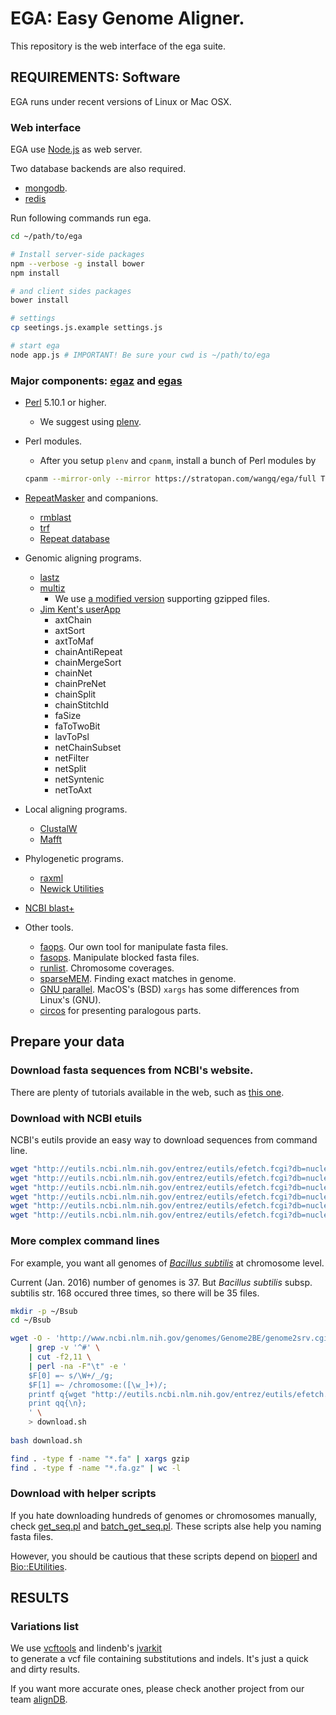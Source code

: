 # EGA: Easy Genome Aligner.

This repository is the web interface of the ega suite.

## REQUIREMENTS: Software

EGA runs under recent versions of Linux or Mac OSX.

### Web interface

EGA use [Node.js](https://nodejs.org/) as web server.

Two database backends are also required.

* [mongodb](http://www.mongodb.org/). 
* [redis](http://redis.io/)

Run following commands run ega.

```bash
cd ~/path/to/ega

# Install server-side packages
npm --verbose -g install bower
npm install

# and client sides packages
bower install

# settings
cp seetings.js.example settings.js

# start ega
node app.js # IMPORTANT! Be sure your cwd is ~/path/to/ega
```

### Major components: [egaz](https://github.com/wang-q/egaz) and [egas](https://github.com/wang-q/egas)

* [Perl](http://www.perl.org/) 5.10.1 or higher.
    * We suggest using [plenv](https://github.com/tokuhirom/plenv).

* Perl modules.
    * After you setup `plenv` and `cpanm`, install a bunch of Perl modules by
    
    ```bash
    cpanm --mirror-only --mirror https://stratopan.com/wangq/ega/full Task::EGA 
    ```

* [RepeatMasker](http://www.repeatmasker.org/) and companions.
    * [rmblast](http://www.repeatmasker.org/RMBlast.html)
    * [trf](http://tandem.bu.edu/trf/trf.html)
    * [Repeat database](www.girinst.org)

* Genomic aligning programs.
    * [lastz](http://www.bx.psu.edu/~rsharris/lastz/)
    * [multiz](http://www.bx.psu.edu/miller_lab/dist/multiz-tba.012109.tar.gz)
        * We use [a modified version](https://github.com/wang-q/multiz) supporting gzipped files.
    * [Jim Kent's userApp](http://hgdownload.cse.ucsc.edu/admin/exe/)
        * axtChain
        * axtSort
        * axtToMaf
        * chainAntiRepeat
        * chainMergeSort
        * chainNet
        * chainPreNet
        * chainSplit
        * chainStitchId
        * faSize
        * faToTwoBit
        * lavToPsl
        * netChainSubset
        * netFilter
        * netSplit
        * netSyntenic
        * netToAxt

* Local aligning programs.
    * [ClustalW](http://www.clustal.org/download/current/)
    * [Mafft](http://mafft.cbrc.jp/alignment/software/)

* Phylogenetic programs.
    * [raxml](http://sco.h-its.org/exelixis/web/software/raxml/index.html)
    * [Newick Utilities](http://cegg.unige.ch/newick_utils)

* [NCBI blast+](http://ftp.ncbi.nlm.nih.gov/blast/executables/blast+/LATEST/)

* Other tools.
    * [faops](https://github.com/wang-q/faops). Our own tool for manipulate fasta files.
    * [fasops](https://github.com/wang-q/App-Fasops). Manipulate blocked fasta files.
    * [runlist](https://github.com/wang-q/App-RL). Chromosome coverages.
    * [sparseMEM](http://compbio.cs.princeton.edu/mems/). Finding exact matches in genome.
    * [GNU parallel](http://www.gnu.org/software/parallel/). MacOS's (BSD) `xargs` has some differences from Linux's (GNU).
    * [circos](http://circos.ca/) for presenting paralogous parts.

## Prepare your data

### Download fasta sequences from NCBI's website. 

There are plenty of tutorials available in the web, such as [this one](https://www.youtube.com/watch?v=qtXf4DstQDU). 

### Download with NCBI etuils

NCBI's eutils provide an easy way to download sequences from command line.

```bash
wget "http://eutils.ncbi.nlm.nih.gov/entrez/eutils/efetch.fcgi?db=nucleotide&id=NC_000913&rettype=fasta" -nc -O Ecoli_K_12.fa
wget "http://eutils.ncbi.nlm.nih.gov/entrez/eutils/efetch.fcgi?db=nucleotide&id=NC_011750&rettype=fasta" -nc -O Ecoli_IAI39.fa
wget "http://eutils.ncbi.nlm.nih.gov/entrez/eutils/efetch.fcgi?db=nucleotide&id=NC_018658&rettype=fasta" -nc -O Ecoli_O104_H4.fa
wget "http://eutils.ncbi.nlm.nih.gov/entrez/eutils/efetch.fcgi?db=nucleotide&id=NC_002695&rettype=fasta" -nc -O Ecoli_O157_H7.fa
wget "http://eutils.ncbi.nlm.nih.gov/entrez/eutils/efetch.fcgi?db=nucleotide&id=NC_017634&rettype=fasta" -nc -O Ecoli_O83_H1.fa
wget "http://eutils.ncbi.nlm.nih.gov/entrez/eutils/efetch.fcgi?db=nucleotide&id=NC_011751&rettype=fasta" -nc -O Ecoli_UMN026.fa
```

### More complex command lines

For example, you want all genomes of [*Bacillus subtilis*](http://www.ncbi.nlm.nih.gov/genome/genomes/665) at chromosome level. 

Current (Jan. 2016) number of genomes is 37. But *Bacillus subtilis* subsp. subtilis str. 168 occured three times, so there will be 35 files.

```bash
mkdir -p ~/Bsub
cd ~/Bsub

wget -O - 'http://www.ncbi.nlm.nih.gov/genomes/Genome2BE/genome2srv.cgi?action=download&orgn=Bacillus%20subtilis[orgn]&status=50|40|&report=proks&group=--%20All%20Prokaryotes%20--&subgroup=--%20All%20Prokaryotes%20--&format=' \
    | grep -v '^#' \
    | cut -f2,11 \
    | perl -na -F"\t" -e '
    $F[0] =~ s/\W+/_/g;
    $F[1] =~ /chromosome:([\w_]+)/;
    printf q{wget "http://eutils.ncbi.nlm.nih.gov/entrez/eutils/efetch.fcgi?db=nucleotide&id=%s&rettype=fasta" -nc -O Bsub_%s.fa}, $1, $F[0];
    print qq{\n};
    ' \
    > download.sh
    
bash download.sh

find . -type f -name "*.fa" | xargs gzip
find . -type f -name "*.fa.gz" | wc -l
```

### Download with helper scripts

If you hate downloading hundreds of genomes or chromosomes manually, 
check [get_seq.pl](https://github.com/wang-q/withncbi/blob/master/taxon/get_seq.pl) 
and [batch_get_seq.pl](https://github.com/wang-q/withncbi/blob/master/taxon/batch_get_seq.pl). 
These scripts alse help you naming fasta files.

However, you should be cautious that these scripts depend on [bioperl](https://github.com/bioperl/bioperl-live)
and [Bio::EUtilities](https://github.com/bioperl/Bio-EUtilities).

## RESULTS

### Variations list

We use [vcftools](http://vcftools.sourceforge.net/index.html) and lindenb's [jvarkit](https://github.com/lindenb/jvarkit/wiki/Biostar94573)  
to generate a vcf file containing substitutions and indels. 
It's just a quick and dirty results.

If you want more accurate ones, please check another project from our team [alignDB](https://github.com/wang-q/alignDB).
